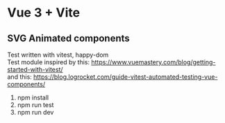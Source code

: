 # Vue 3 + Vite
## SVG Animated components

Test written with vitest, happy-dom \
Test module inspired by this: https://www.vuemastery.com/blog/getting-started-with-vitest/ \
and this: https://blog.logrocket.com/guide-vitest-automated-testing-vue-components/

1) npm install
2) npm run test
3) npm run dev
